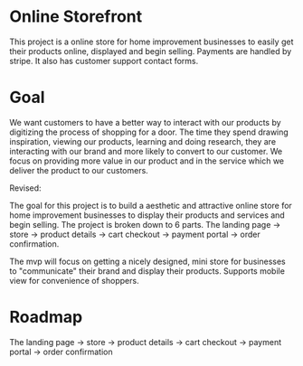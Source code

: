 # Online Storefront
This project is a online store for home improvement businesses to easily get their products online, displayed and begin selling. Payments are handled by stripe. It also has customer support contact forms. 

# Goal
We want customers to have a better way to interact with our products by digitizing the process of shopping for a door. The time they spend drawing inspiration, viewing our products, learning and doing research, they are interacting with our brand and more likely to convert to our customer. We focus on providing more value in our product and in the service which we deliver the product to our customers. 


Revised: 

The goal for this project is to build a aesthetic and attractive online store for home improvement businesses to display their products and services and begin selling. 
The project is broken down to 6 parts. The landing page -> store -> product details -> cart checkout -> payment portal -> order confirmation. 

The mvp will focus on getting a nicely designed, mini store for businesses to "communicate" their brand and display their products. Supports mobile view for convenience of shoppers.  

# Roadmap
The landing page -> store -> product details -> cart checkout -> payment portal -> order confirmation

